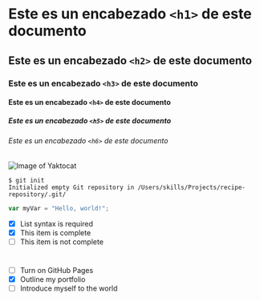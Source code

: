 # Este es un encabezado `<h1>` de este documento
## Este es un encabezado `<h2>` de este documento
### Este es un encabezado `<h3>` de este documento
#### Este es un encabezado `<h4>` de este documento
##### Este es un encabezado `<h5>` de este documento
###### Este es un encabezado `<h6>` de este documento
![Image of Yaktocat](https://octodex.github.com/images/yaktocat.png)

```
$ git init
Initialized empty Git repository in /Users/skills/Projects/recipe-repository/.git/
```
``` javascript
var myVar = "Hello, world!";
```
- [x] List syntax is required
- [x] This item is complete
- [ ] This item is not complete
#
- [ ] Turn on GitHub Pages
- [x] Outline my portfolio
- [ ] Introduce myself to the world
